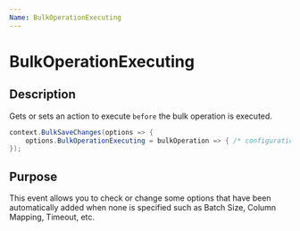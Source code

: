 ```yaml
---
Name: BulkOperationExecuting
---
```


# BulkOperationExecuting

## Description
Gets or sets an action to execute `before` the bulk operation is executed.


```csharp
context.BulkSaveChanges(options => {
	options.BulkOperationExecuting = bulkOperation => { /* configuration */ };
});
```

## Purpose
This event allows you to check or change some options that have been automatically added when none is specified such as Batch Size, Column Mapping, Timeout, etc.

